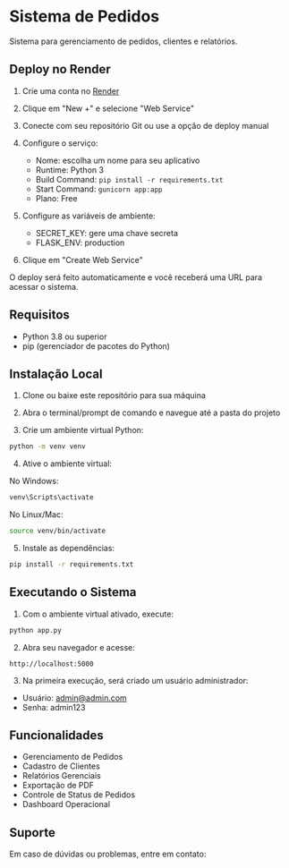# Sistema de Pedidos

Sistema para gerenciamento de pedidos, clientes e relatórios.

## Deploy no Render

1. Crie uma conta no [Render](https://render.com)

2. Clique em "New +" e selecione "Web Service"

3. Conecte com seu repositório Git ou use a opção de deploy manual

4. Configure o serviço:
   - Nome: escolha um nome para seu aplicativo
   - Runtime: Python 3
   - Build Command: `pip install -r requirements.txt`
   - Start Command: `gunicorn app:app`
   - Plano: Free

5. Configure as variáveis de ambiente:
   - SECRET_KEY: gere uma chave secreta
   - FLASK_ENV: production

6. Clique em "Create Web Service"

O deploy será feito automaticamente e você receberá uma URL para acessar o sistema.

## Requisitos

- Python 3.8 ou superior
- pip (gerenciador de pacotes do Python)

## Instalação Local

1. Clone ou baixe este repositório para sua máquina

2. Abra o terminal/prompt de comando e navegue até a pasta do projeto

3. Crie um ambiente virtual Python:
```bash
python -m venv venv
```

4. Ative o ambiente virtual:

No Windows:
```bash
venv\Scripts\activate
```

No Linux/Mac:
```bash
source venv/bin/activate
```

5. Instale as dependências:
```bash
pip install -r requirements.txt
```

## Executando o Sistema

1. Com o ambiente virtual ativado, execute:
```bash
python app.py
```

2. Abra seu navegador e acesse:
```
http://localhost:5000
```

3. Na primeira execução, será criado um usuário administrador:
- Usuário: admin@admin.com
- Senha: admin123

## Funcionalidades

- Gerenciamento de Pedidos
- Cadastro de Clientes
- Relatórios Gerenciais
- Exportação de PDF
- Controle de Status de Pedidos
- Dashboard Operacional

## Suporte

Em caso de dúvidas ou problemas, entre em contato: 
